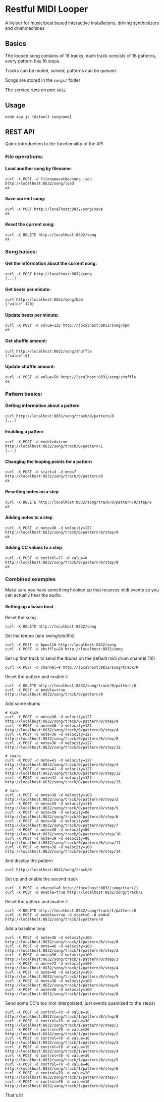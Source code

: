 Restful MIDI Looper
===================

A helper for music/beat based interactive installations, driving synthesizers and drummachines


Basics
------

The looped song contains of 16 tracks, each track consists of 16 patterns, every pattern has 16 steps.

Tracks can be muted, soloed, patterns can be queued.

Songs are stored in the `songs/` folder

The service runs on port `8832`


Usage
-----

`node app.js {default songname}`


REST API
--------

Quick introduction to the functionality of the API


### File operations:

#### Load another song by filename:

	curl -X POST -d filename=othersong.json http://localhost:8832/song/load
	ok

#### Save current song:

	curl -X POST http://localhost:8832/song/save
	ok

#### Reset the current song:

	curl -X DELETE http://localhost:8832/song
	ok


### Song basics:

#### Get the information about the current song:

	curl -X POST http://localhost:8832/song
	{...}

#### Get beats per minute:

	curl http://localhost:8832/song/bpm
	{"value":120}

#### Update beats per minute:

	curl -X POST -d value=125 http://localhost:8832/song/bpm
	ok

#### Get shuffle amount:

	curl http://localhost:8832/song/shuffle
	{"value":0}

#### Update shuffle amount:

	curl -X POST -d value=50 http://localhost:8832/song/shuffle
	ok


### Pattern basics:

#### Getting information about a pattern

	curl http://localhost:8832/song/track/0/pattern/0
	{...}

#### Enabling a pattern

	curl -X POST -d enabled=true http://localhost:8832/song/track/0/pattern/1
	{...}

#### Changing the looping points for a pattern

	curl -X POST -d start=3 -d end=7 http://localhost:8832/song/track/0/pattern/0
	ok

#### Resetting notes on a step

	curl -X DELETE http://localhost:8832/song/track/0/pattern/0/step/0
	ok

#### Adding notes to a step

	curl -X POST -d note=36 -d velocity=127 http://localhost:8832/song/track/0/pattern/0/step/0
	ok

#### Adding CC values to a step

	curl -X POST -d control=77 -d value=0 http://localhost:8832/song/track/0/pattern/0/step/0
	ok


### Combined examples

Make sure you have something hooked up that receives midi events so you can actually hear the audio.


#### Setting up a basic beat

Reset the song

	curl -X DELETE http://localhost:8832/song

Set the tempo (and swing/shuffle)

	curl -X POST -d bpm=110 http://localhost:8832/song
	curl -X POST -d shuffle=20 http://localhost:8832/song

Set up first track to send the drums on the default midi drum channel (10)

	curl -X POST -d channel=9 http://localhost:8832/song/track/0

Reset the pattern and enable it

	curl -X DELETE http://localhost:8832/song/track/0/pattern/0
	curl -X POST -d enable=true http://localhost:8832/song/track/0/pattern/0

Add some drums

	# kick
	curl -X POST -d note=36 -d velocity=127 http://localhost:8832/song/track/0/pattern/0/step/0
	curl -X POST -d note=36 -d velocity=127 http://localhost:8832/song/track/0/pattern/0/step/4
	curl -X POST -d note=36 -d velocity=127 http://localhost:8832/song/track/0/pattern/0/step/8
	curl -X POST -d note=36 -d velocity=127 http://localhost:8832/song/track/0/pattern/0/step/12

	# snare
	curl -X POST -d note=41 -d velocity=127 http://localhost:8832/song/track/0/pattern/0/step/4
	curl -X POST -d note=41 -d velocity=127 http://localhost:8832/song/track/0/pattern/0/step/12
	curl -X POST -d note=41 -d velocity=127 http://localhost:8832/song/track/0/pattern/0/step/15

	# hats
	curl -X POST -d note=38 -d velocity=100 http://localhost:8832/song/track/0/pattern/0/step/2
	curl -X POST -d note=39 -d velocity=110 http://localhost:8832/song/track/0/pattern/0/step/5
	curl -X POST -d note=38 -d velocity=80 http://localhost:8832/song/track/0/pattern/0/step/6
	curl -X POST -d note=38 -d velocity=90 http://localhost:8832/song/track/0/pattern/0/step/7
	curl -X POST -d note=38 -d velocity=80 http://localhost:8832/song/track/0/pattern/0/step/10
	curl -X POST -d note=39 -d velocity=90 http://localhost:8832/song/track/0/pattern/0/step/11
	curl -X POST -d note=38 -d velocity=100 http://localhost:8832/song/track/0/pattern/0/step/14

And display the pattern

	curl http://localhost:8832/song/track/0

Set up and enable the second track

	curl -X POST -d channel=0 http://localhost:8832/song/track/1
	curl -X POST -d enable=true http://localhost:8832/song/track/1

Reset the pattern and enable it

	curl -X DELETE http://localhost:8832/song/track/1/pattern/0
	curl -X POST -d enable=true -d start=0 -d end=8 http://localhost:8832/song/track/1/pattern/0

Add a bassline loop

	curl -X POST -d note=36 -d velocity=100 http://localhost:8832/song/track/1/pattern/0/step/0
	curl -X POST -d note=48 -d velocity=100 http://localhost:8832/song/track/1/pattern/0/step/2
	curl -X POST -d note=36 -d velocity=100 http://localhost:8832/song/track/1/pattern/0/step/3
	curl -X POST -d note=72 -d velocity=100 http://localhost:8832/song/track/1/pattern/0/step/4
	curl -X POST -d note=48 -d velocity=100 http://localhost:8832/song/track/1/pattern/0/step/5
	curl -X POST -d note=36 -d velocity=100 http://localhost:8832/song/track/1/pattern/0/step/6
	curl -X POST -d note=48 -d velocity=100 http://localhost:8832/song/track/1/pattern/0/step/8

Send some CC's too (not interpolated, just events quantized to the steps)

	curl -X POST -d control=70 -d value=10 http://localhost:8832/song/track/1/pattern/0/step/0
	curl -X POST -d control=70 -d value=30 http://localhost:8832/song/track/1/pattern/0/step/1
	curl -X POST -d control=70 -d value=20 http://localhost:8832/song/track/1/pattern/0/step/2
	curl -X POST -d control=70 -d value=10 http://localhost:8832/song/track/1/pattern/0/step/3
	curl -X POST -d control=70 -d value=15 http://localhost:8832/song/track/1/pattern/0/step/4
	curl -X POST -d control=70 -d value=30 http://localhost:8832/song/track/1/pattern/0/step/5
	curl -X POST -d control=70 -d value=40 http://localhost:8832/song/track/1/pattern/0/step/6
	curl -X POST -d control=70 -d value=20 http://localhost:8832/song/track/1/pattern/0/step/7
	curl -X POST -d control=70 -d value=10 http://localhost:8832/song/track/1/pattern/0/step/8

That's it!

